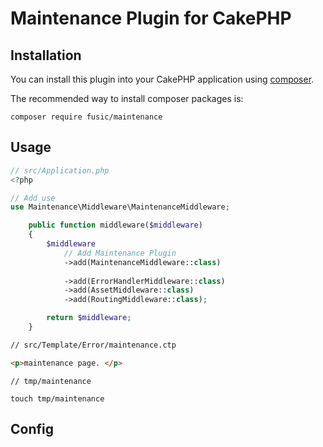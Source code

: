 # Maintenance Plugin for CakePHP

## Installation

You can install this plugin into your CakePHP application using [composer](http://getcomposer.org).

The recommended way to install composer packages is:

```
composer require fusic/maintenance
```

## Usage

```php
// src/Application.php
<?php

// Add use
use Maintenance\Middleware\MaintenanceMiddleware;

    public function middleware($middleware)
    {
        $middleware
            // Add Maintenance Plugin
            ->add(MaintenanceMiddleware::class)            
            
            ->add(ErrorHandlerMiddleware::class)
            ->add(AssetMiddleware::class)
            ->add(RoutingMiddleware::class);

        return $middleware;
    }
```

```html
// src/Template/Error/maintenance.ctp

<p>maintenance page. </p>
```

```
// tmp/maintenance

touch tmp/maintenance
```

## Config
